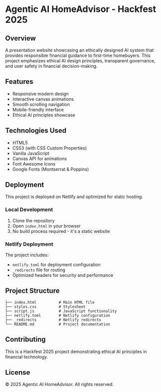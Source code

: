# Agentic AI HomeAdvisor - Hackfest 2025

## Overview
A presentation website showcasing an ethically designed AI system that provides responsible financial guidance to first-time homebuyers. This project emphasizes ethical AI design principles, transparent governance, and user safety in financial decision-making.

## Features
- Responsive modern design
- Interactive canvas animations
- Smooth scrolling navigation
- Mobile-friendly interface
- Ethical AI principles showcase

## Technologies Used
- HTML5
- CSS3 (with CSS Custom Properties)
- Vanilla JavaScript
- Canvas API for animations
- Font Awesome Icons
- Google Fonts (Montserrat & Poppins)

## Deployment
This project is deployed on Netlify and optimized for static hosting.

### Local Development
1. Clone the repository
2. Open `index.html` in your browser
3. No build process required - it's a static website

### Netlify Deployment
The project includes:
- `netlify.toml` for deployment configuration
- `_redirects` file for routing
- Optimized headers for security and performance

## Project Structure
```
├── index.html          # Main HTML file
├── styles.css          # Stylesheet
├── script.js           # JavaScript functionality
├── netlify.toml        # Netlify configuration
├── _redirects          # Netlify redirects
└── README.md           # Project documentation
```

## Contributing
This is a Hackfest 2025 project demonstrating ethical AI principles in financial technology.

## License
© 2025 Agentic AI HomeAdvisor. All rights reserved.

